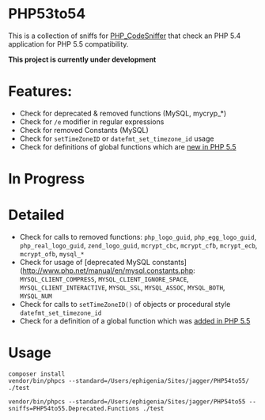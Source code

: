 PHP53to54
===============================================================================
This is a collection of sniffs for [PHP_CodeSniffer](http://pear.php.net/PHP_CodeSniffer) that check an PHP 5.4 application for PHP 5.5 compatibility.

**This project is currently under development**

# Features:
* Check for deprecated & removed functions (MySQL, mycryp_*)
* Check for `/e` modifier in regular expressions
* Check for removed Constants (MySQL)
* Check for `setTimeZoneID` or `datefmt_set_timezone_id` usage
* Check for definitions of global functions which are [new in PHP 5.5](http://www.php.net/manual/en/migration55.new-functions.php)

# In Progress

# Detailed
* Check for calls to removed functions: `php_logo_guid`, `php_egg_logo_guid`, `php_real_logo_guid`, `zend_logo_guid`, `mcrypt_cbc`, `mcrypt_cfb`, `mcrypt_ecb`, `mcrypt_ofb`, `mysql_*`
* Check for usage of [deprecated MySQL constants](http://www.php.net/manual/en/mysql.constants.php: `MYSQL_CLIENT_COMPRESS`, `MYSQL_CLIENT_IGNORE_SPACE`, `MYSQL_CLIENT_INTERACTIVE`, `MYSQL_SSL`, `MYSQL_ASSOC`, `MYSQL_BOTH`, `MYSQL_NUM`
* Check for calls to `setTimeZoneID()` of objects or procedural style `datefmt_set_timezone_id`
* Check for a definition of a global function which was [added in PHP 5.5](http://www.php.net/manual/en/migration55.new-functions.php)

# Usage

	composer install
	vendor/bin/phpcs --standard=/Users/ephigenia/Sites/jagger/PHP54to55/ ./test

	vendor/bin/phpcs --standard=/Users/ephigenia/Sites/jagger/PHP54to55 --sniffs=PHP54to55.Deprecated.Functions ./test